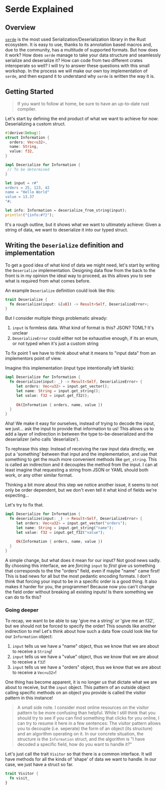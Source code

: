 # Serde Explained

## Overview

[`serde`](https://serde.rs/) is the most used Serialization/Deserialization library in the Rust ecosystem. 
It is easy to use, thanks to its annotation based macros and, due to the community, has a multitude of supported formats.
But how does it work? How does `serde` manage to take your data structure and seamlessly serialize and deserialize it?
How can code from two different crates interoperate so well?
I will try to answer these questions with this small workshop. 
In the process we will make our own toy implementation of `serde`, and then expand it to understand why `serde` is written the way it is.



## Getting Started

> If you want to follow at home, be sure to have an up-to-date rust compiler.

Let's start by defining the end product of what we want to achieve for now: Deserializing a custom struct.

```rust
#[derive(Debug)]
struct Information {
  orders: Vec<u32>,
  name: String,
  value: f32,
}

impl Deserialize for Information {
 // To be determined
}

let input = r#"
orders = 25, 123, 42
name = "Hello World"
value = 13.37
"#;

let info: Information = deserialize_from_string(input);
println!("{info:#?}");
```

It's a rough outline, but it shows what we want to ultimately achieve: Given a string of data, we want to deserialize it into our typed struct.


## Writing the `Deserialize` definition and implementation

To get a good idea of what kind of data we might need, let's start by writing the `Deserialize` implementation. Designing data flow from the back to the front is in my opinion the ideal way to proceed, as this allows you to see what is required from what comes before.

An example `Deserialize` definition could look like this:

```rust
trait Deserialize {
  fn deserialize(input: &[u8]) -> Result<Self, DeserializeError>;
}
```

But I consider multiple things problematic already:

1. `input` is formless data. What kind of format is this? JSON? TOML? It's unclear
1. `DeserializeError` could either not be exhaustive enough, if its an enum, or not typed when it's just a custom string

To fix point 1 we have to think about what it means to "input data" from an implementors point of view.

Imagine this implementation (input type intentionally left blank):

```rust
impl Deserialize for Information {
  fn deserialize(input: _) -> Result<Self, DeserializeError> {
     let orders: Vec<u32> = input.get_vector();
     let name: String = input.get_string();
     let value: f32 = input.get_f32();
     
     Ok(Information { orders, name, value })
  }
}
```

Aha! We make it easy for ourselves, instead of trying to decode the input, we just... ask the input to provide that information to us! 
This allows us to add a layer of indirection in between the type to-be-deserialized and the deserializer (who calls 'deserialize').


To rephrase this step: Instead of receiving the raw input data directly, we put a 'something' between that input and the implementation, and use that something to get the much more convenient methods like `get_string`.
This is called an indirection and it decouples the method from the input. 
I can at least imagine that requesting a string from JSON or YAML should both work, or any other similar format.



Thinking a bit more about this step we notice another issue, it seems to not only be order dependent, but we don't even tell it what kind of fields we're expecting...

Let's try to fix that.


```rust
impl Deserialize for Information {
  fn deserialize(input: _) -> Result<Self, DeserializeError> {
     let orders: Vec<u32> = input.get_vector("orders");
     let name: String = input.get_string("name");
     let value: f32 = input.get_f32("value");
     
     Ok(Information { orders, name, value })
  }
}
```

A simple change, but what does it mean for our input? Not good news sadly. 
By choosing this interface, we are _forcing_ `input` to _first_ give us something that corresponds to the the "orders" field, even if maybe "name" came first! 
This is bad news for all but the most pedantic encoding formats. 
I don't think that forcing your input to be in a specific order is a good thing. 
It also makes it harder for you, the programmer! 
Because now you can't change the field order without breaking all existing inputs!
Is there something we can do to fix this?

### Going deeper

To recap, we want to be able to say 'give me a string' or 'give me an f32', but we should not be forced to specify the order!
This sounds like another indirection to me!
Let's think about how such a data flow could look like for our `Information` object:

1. `input` tells us we have a "name" object, thus we know that we are about to receive a `String`!
2. `input` tells us we have a "value" object, thus we know that we are about to receive a `f32`!
3. `input` tells us we have a "orders" object, thus we know that we are about to receive a `Vec<u32>`!


One thing has become apparent, it is no longer _us_ that dictate what we are about to receive, but the `input` object.
This pattern of an outside object calling specific methods on an object you provide is called the visitor pattern in this instance!

> A small side note. I consider most online resources on the visitor pattern to be more confusing than helpful.
> While I still think that you should try to see if you can find something that clicks for you online, I can try to resume it here in a few sentences:
> The visitor pattern allows you to decouple (i.e. seperate) the form of an object (its structure) and an algorithm operating on it.
> In our concrete situation, the structure is the `Information` struct, and the algorithm is "I have decoded a specific field, how do you want to handle it?"

Let's just call the trait `Visitor` so that there is a common interface. It will have methods for all the kinds of 'shape' of data we want to handle.
In our case, we just have a struct so far.

```rust
trait Visitor {
  fn visit_
}
```


